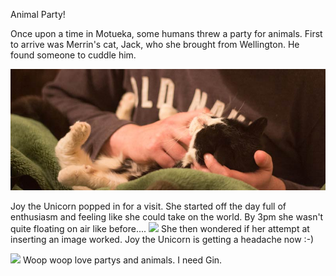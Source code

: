 Animal Party!

Once upon a time in Motueka, some humans threw a party for animals. First to arrive was Merrin's cat, Jack, who she brought from Wellington. He found someone to cuddle him.

![](images/merrins-cat.jpg)

Joy the Unicorn popped in for a visit. She started off the day full of enthusiasm and feeling like she could take on the world. By 3pm she wasn't quite floating on air like before....
![](fat-unicorn.jpg)
She then wondered if her attempt at inserting an image worked. Joy the Unicorn is getting a headache now :-)

![](http://i.onionstatic.com/clickhole/2276/original/1200.jpg)
Woop woop love partys and animals. I need Gin.
